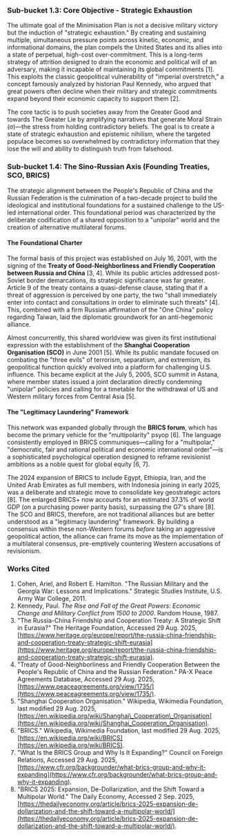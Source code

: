 ### **Sub-bucket 1.3: Core Objective \- Strategic Exhaustion**

The ultimate goal of the Minimisation Plan is not a decisive military victory but the induction of "strategic exhaustion." By creating and sustaining multiple, simultaneous pressure points across kinetic, economic, and informational domains, the plan compels the United States and its allies into a state of perpetual, high-cost over-commitment. This is a long-term strategy of attrition designed to drain the economic and political will of an adversary, making it incapable of maintaining its global commitments \[1\]. This exploits the classic geopolitical vulnerability of "imperial overstretch," a concept famously analyzed by historian Paul Kennedy, who argued that great powers often decline when their military and strategic commitments expand beyond their economic capacity to support them \[2\].

The core tactic is to push societies away from the Greater Good and towards The Greater Lie by amplifying narratives that generate Moral Strain (σ)—the stress from holding contradictory beliefs. The goal is to create a state of strategic exhaustion and epistemic nihilism, where the targeted populace becomes so overwhelmed by contradictory information that they lose the will and ability to distinguish truth from falsehood.

### **Sub-bucket 1.4: The Sino-Russian Axis (Founding Treaties, SCO, BRICS)**

The strategic alignment between the People's Republic of China and the Russian Federation is the culmination of a two-decade project to build the ideological and institutional foundations for a sustained challenge to the US-led international order. This foundational period was characterized by the deliberate codification of a shared opposition to a "unipolar" world and the creation of alternative multilateral forums.

#### **The Foundational Charter**

The formal basis of this project was established on July 16, 2001, with the signing of the **Treaty of Good-Neighborliness and Friendly Cooperation between Russia and China** \[3, 4\]. While its public articles addressed post-Soviet border demarcations, its strategic significance was far greater. Article 9 of the treaty contains a quasi-defense clause, stating that if a threat of aggression is perceived by one party, the two "shall immediately enter into contact and consultations in order to eliminate such threats" \[4\]. This, combined with a firm Russian affirmation of the "One China" policy regarding Taiwan, laid the diplomatic groundwork for an anti-hegemonic alliance.

Almost concurrently, this shared worldview was given its first institutional expression with the establishment of the **Shanghai Cooperation Organisation (SCO)** in June 2001 \[5\]. While its public mandate focused on combating the "three evils" of terrorism, separatism, and extremism, its geopolitical function quickly evolved into a platform for challenging U.S. influence. This became explicit at the July 5, 2005, SCO summit in Astana, where member states issued a joint declaration directly condemning "unipolar" policies and calling for a timetable for the withdrawal of US and Western military forces from Central Asia \[5\].

#### **The "Legitimacy Laundering" Framework**

This network was expanded globally through the **BRICS forum**, which has become the primary vehicle for the "multipolarity" psyop \[6\]. The language consistently employed in BRICS communiques—calling for a "multipolar," "democratic, fair and rational political and economic international order"—is a sophisticated psychological operation designed to reframe revisionist ambitions as a noble quest for global equity \[6, 7\].

The 2024 expansion of BRICS to include Egypt, Ethiopia, Iran, and the United Arab Emirates as full members, with Indonesia joining in early 2025, was a deliberate and strategic move to consolidate key geostrategic actors \[8\]. The enlarged BRICS+ now accounts for an estimated 37.3% of world GDP (on a purchasing power parity basis), surpassing the G7's share \[8\]. The SCO and BRICS, therefore, are not traditional alliances but are better understood as a "legitimacy laundering" framework. By building a consensus within these non-Western forums *before* taking an aggressive geopolitical action, the alliance can frame its move as the implementation of a multilateral consensus, pre-emptively countering Western accusations of revisionism.

### **Works Cited**

1. Cohen, Ariel, and Robert E. Hamilton. "The Russian Military and the Georgia War: Lessons and Implications." Strategic Studies Institute, U.S. Army War College, 2011\.  
2. Kennedy, Paul. *The Rise and Fall of the Great Powers: Economic Change and Military Conflict from 1500 to 2000*. Random House, 1987\.  
3. "The Russia-China Friendship and Cooperation Treaty: A Strategic Shift in Eurasia?" The Heritage Foundation, Accessed 29 Aug. 2025, [https://www.heritage.org/europe/report/the-russia-china-friendship-and-cooperation-treaty-strategic-shift-eurasia](https://www.heritage.org/europe/report/the-russia-china-friendship-and-cooperation-treaty-strategic-shift-eurasia).  
4. "Treaty of Good-Neighborliness and Friendly Cooperation Between the People's Republic of China and the Russian Federation." PA-X Peace Agreements Database, Accessed 29 Aug. 2025, [https://www.peaceagreements.org/view/1735/](https://www.peaceagreements.org/view/1735/).  
5. "Shanghai Cooperation Organisation." Wikipedia, Wikimedia Foundation, last modified 29 Aug. 2025, [https://en.wikipedia.org/wiki/Shanghai\_Cooperation\_Organisation](https://en.wikipedia.org/wiki/Shanghai_Cooperation_Organisation).  
6. "BRICS." Wikipedia, Wikimedia Foundation, last modified 29 Aug. 2025, [https://en.wikipedia.org/wiki/BRICS](https://en.wikipedia.org/wiki/BRICS).  
7. "What Is the BRICS Group and Why Is It Expanding?" Council on Foreign Relations, Accessed 29 Aug. 2025, [https://www.cfr.org/backgrounder/what-brics-group-and-why-it-expanding](https://www.cfr.org/backgrounder/what-brics-group-and-why-it-expanding).  
8. "BRICS 2025: Expansion, De-Dollarization, and the Shift Toward a Multipolar World." The Daily Economy, Accessed 2 Sep. 2025, [https://thedailyeconomy.org/article/brics-2025-expansion-de-dollarization-and-the-shift-toward-a-multipolar-world/](https://thedailyeconomy.org/article/brics-2025-expansion-de-dollarization-and-the-shift-toward-a-multipolar-world/).